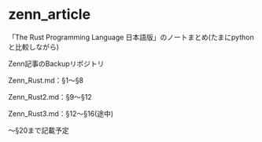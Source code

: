 # zenn_article
「The Rust Programming Language 日本語版」のノートまとめ(たまにpythonと比較しながら)

Zenn記事のBackupリポジトリ

Zenn_Rust.md：§1～§8

Zenn_Rust2.md：§9～§12

Zenn_Rust3.md：§12～§16(途中)

～§20まで記載予定
